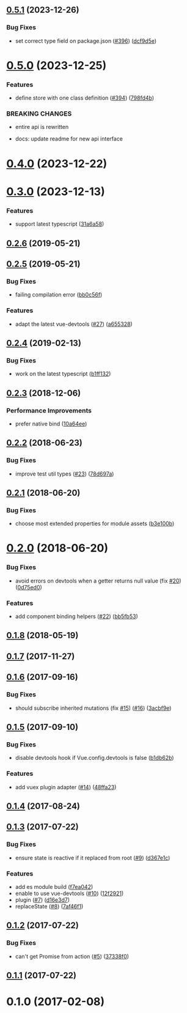 ## [0.5.1](https://github.com/ktsn/sinai/compare/v0.5.0...v0.5.1) (2023-12-26)


### Bug Fixes

* set correct type field on package.json ([#396](https://github.com/ktsn/sinai/issues/396)) ([dcf9d5e](https://github.com/ktsn/sinai/commit/dcf9d5ec29afafdfc61a4f2d18917857765be845))



# [0.5.0](https://github.com/ktsn/sinai/compare/v0.4.0...v0.5.0) (2023-12-25)


### Features

* define store with one class definition  ([#394](https://github.com/ktsn/sinai/issues/394)) ([798fd4b](https://github.com/ktsn/sinai/commit/798fd4b4753c5e353232b3afd144c09e196a8263))


### BREAKING CHANGES

* entire api is rewritten

* docs: update readme for new api interface



# [0.4.0](https://github.com/ktsn/sinai/compare/v0.3.0...v0.4.0) (2023-12-22)



# [0.3.0](https://github.com/ktsn/sinai/compare/v0.2.6...v0.3.0) (2023-12-13)


### Features

* support latest typescript ([31a6a58](https://github.com/ktsn/sinai/commit/31a6a58d98d0fdea43b7f501f7ec91bf08b33a7d))



## [0.2.6](https://github.com/ktsn/sinai/compare/v0.2.5...v0.2.6) (2019-05-21)



## [0.2.5](https://github.com/ktsn/sinai/compare/v0.2.4...v0.2.5) (2019-05-21)


### Bug Fixes

* failing compilation error ([bb0c56f](https://github.com/ktsn/sinai/commit/bb0c56f05deeeb5b140f3dadfb9921805f69a159))


### Features

* adapt the latest vue-devtools ([#27](https://github.com/ktsn/sinai/issues/27)) ([a655328](https://github.com/ktsn/sinai/commit/a655328d5c86bb0056dc508f7fe62ea8e4037847))



## [0.2.4](https://github.com/ktsn/sinai/compare/v0.2.3...v0.2.4) (2019-02-13)


### Bug Fixes

* work on the latest typescript ([b1ff132](https://github.com/ktsn/sinai/commit/b1ff132f6c03ddcf630debee93ce597b2c8e8ead))



## [0.2.3](https://github.com/ktsn/sinai/compare/v0.2.2...v0.2.3) (2018-12-06)


### Performance Improvements

* prefer native bind ([10a64ee](https://github.com/ktsn/sinai/commit/10a64ee268348ed612c335f848aba28936f7cee5))



## [0.2.2](https://github.com/ktsn/sinai/compare/v0.2.1...v0.2.2) (2018-06-23)


### Bug Fixes

* improve test util types ([#23](https://github.com/ktsn/sinai/issues/23)) ([78d697a](https://github.com/ktsn/sinai/commit/78d697acf52b4b0e7dfdef5dfd45cefe9bc2f4df))



## [0.2.1](https://github.com/ktsn/sinai/compare/v0.2.0...v0.2.1) (2018-06-20)


### Bug Fixes

* choose most extended properties for module assets ([b3e100b](https://github.com/ktsn/sinai/commit/b3e100b69e42b6c44cb837d3db900c4473e4da6b))



# [0.2.0](https://github.com/ktsn/sinai/compare/v0.1.8...v0.2.0) (2018-06-20)


### Bug Fixes

* avoid errors on devtools when a getter returns null value (fix [#20](https://github.com/ktsn/sinai/issues/20)) ([0d75ed0](https://github.com/ktsn/sinai/commit/0d75ed06a8b2cbd402e70326b91b4a3ab46cef9e))


### Features

* add component binding helpers ([#22](https://github.com/ktsn/sinai/issues/22)) ([bb5fb53](https://github.com/ktsn/sinai/commit/bb5fb531c9ed906072beb6d89e06b1ffda47ee6a))



## [0.1.8](https://github.com/ktsn/sinai/compare/v0.1.7...v0.1.8) (2018-05-19)



## [0.1.7](https://github.com/ktsn/sinai/compare/v0.1.6...v0.1.7) (2017-11-27)



## [0.1.6](https://github.com/ktsn/sinai/compare/v0.1.5...v0.1.6) (2017-09-16)


### Bug Fixes

* should subscribe inherited mutations (fix [#15](https://github.com/ktsn/sinai/issues/15)) ([#16](https://github.com/ktsn/sinai/issues/16)) ([3acbf9e](https://github.com/ktsn/sinai/commit/3acbf9e8dee3e478896c1198956479a2626ac20a))



## [0.1.5](https://github.com/ktsn/sinai/compare/v0.1.4...v0.1.5) (2017-09-10)


### Bug Fixes

* disable devtools hook if Vue.config.devtools is false ([b1db62b](https://github.com/ktsn/sinai/commit/b1db62b7a0705c7cd175b41b33c26ac26f481c73))


### Features

* add vuex plugin adapter ([#14](https://github.com/ktsn/sinai/issues/14)) ([48ffa23](https://github.com/ktsn/sinai/commit/48ffa236b29b079b63b80cca14c71c8fbcaabcf9))



## [0.1.4](https://github.com/ktsn/sinai/compare/v0.1.3...v0.1.4) (2017-08-24)



## [0.1.3](https://github.com/ktsn/sinai/compare/v0.1.2...v0.1.3) (2017-07-22)


### Bug Fixes

* ensure state is reactive if it replaced from root ([#9](https://github.com/ktsn/sinai/issues/9)) ([d367e1c](https://github.com/ktsn/sinai/commit/d367e1c39a69146c9255c00c0c054961ae0e4a0a))


### Features

* add es module build ([f7ea042](https://github.com/ktsn/sinai/commit/f7ea042a6dd11c67ac61952ee3a0261e0cf0b1f2))
* enable to use vue-devtools ([#10](https://github.com/ktsn/sinai/issues/10)) ([12f2921](https://github.com/ktsn/sinai/commit/12f2921cb2b0e9aa3789943b2bfa177985768afe))
* plugin ([#7](https://github.com/ktsn/sinai/issues/7)) ([d16e3d7](https://github.com/ktsn/sinai/commit/d16e3d7f954358e3bdb5a46b9ee0f3f1de44bf69))
* replaceState ([#8](https://github.com/ktsn/sinai/issues/8)) ([7af46f1](https://github.com/ktsn/sinai/commit/7af46f18e054d7e0ee533b7126fcfd3fec1c161a))



## [0.1.2](https://github.com/ktsn/sinai/compare/v0.1.1...v0.1.2) (2017-07-22)


### Bug Fixes

* can't get Promise from action ([#5](https://github.com/ktsn/sinai/issues/5)) ([37338f0](https://github.com/ktsn/sinai/commit/37338f0e500de7414122b17dac20c46bce7943aa))



## [0.1.1](https://github.com/ktsn/sinai/compare/v0.1.0...v0.1.1) (2017-07-22)



# 0.1.0 (2017-02-08)



